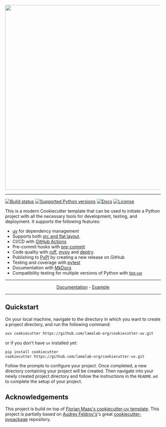 <p align="center">
  <img width="600" src="https://raw.githubusercontent.com/lamalab-org/cookiecutter-uv/main/docs/static/cookiecutter.svg">
</p style = "margin-bottom: 2rem;">

---

[![Build status](https://img.shields.io/github/actions/workflow/status/lamalab-org/cookiecutter-uv/main.yml?branch=main)](https://github.com/lamalab-org/cookiecutter-uv/actions/workflows/main.yml?query=branch%3Amain)
[![Supported Python versions](https://img.shields.io/badge/python-3.9_%7C_3.10_%7C_3.11_%7C_3.12_%7C_3.13-blue?labelColor=grey&color=blue)](https://github.com/lamalab-org/cookiecutter-uv/blob/main/pyproject.toml)
[![Docs](https://img.shields.io/badge/docs-gh--pages-blue)](https://lamalab-org.github.io/cookiecutter-uv/)
[![License](https://img.shields.io/github/license/lamalab-org/cookiecutter-uv)](https://img.shields.io/github/license/lamalab-org/cookiecutter-uv)

This is a modern Cookiecutter template that can be used to initiate a Python project with all the necessary tools for development, testing, and deployment. It supports the following features:

- [uv](https://docs.astral.sh/uv/) for dependency management
- Supports both [src and flat layout](https://packaging.python.org/en/latest/discussions/src-layout-vs-flat-layout/).
- CI/CD with [GitHub Actions](https://github.com/features/actions)
- Pre-commit hooks with [pre-commit](https://pre-commit.com/)
- Code quality with [ruff](https://github.com/charliermarsh/ruff), [mypy](https://mypy.readthedocs.io/en/stable/) and [deptry](https://github.com/fpgmaas/deptry/).
- Publishing to [PyPI](https://pypi.org) by creating a new release on GitHub
- Testing and coverage with [pytest](https://docs.pytest.org/en/7.1.x/)
- Documentation with [MkDocs](https://www.mkdocs.org/)
- Compatibility testing for multiple versions of Python with [tox-uv](https://github.com/tox-dev/tox-uv)
---

<p align="center">
  <a href="https://lamalab-org.github.io/cookiecutter-uv/">Documentation</a> - <a href="https://github.com/lamalab-org/cookiecutter-uv-example">Example</a>
</p>

---

## Quickstart

On your local machine, navigate to the directory in which you want to
create a project directory, and run the following command:

```bash
uvx cookiecutter https://github.com/lamalab-org/cookiecutter-uv.git
```

or if you don't have `uv` installed yet:

```bash
pip install cookiecutter
cookiecutter https://github.com/lamalab-org/cookiecutter-uv.git
```

Follow the prompts to configure your project. Once completed, a new directory containing your project will be created. Then navigate into your newly created project directory and follow the instructions in the `README.md` to complete the setup of your project.

## Acknowledgements

This project is build on top of [Florian Maas's cookiecutter-uv template](https://github.com/fpgmaas/cookiecutter-uv).
This project is partially based on [Audrey
Feldroy\'s](https://github.com/audreyfeldroy)\'s great
[cookiecutter-pypackage](https://github.com/audreyfeldroy/cookiecutter-pypackage)
repository.
